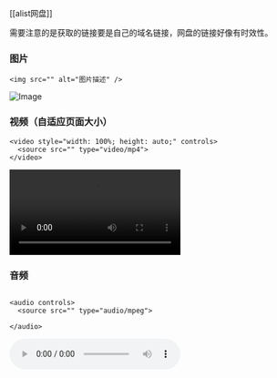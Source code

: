 [[alist网盘]]

需要注意的是获取的链接要是自己的域名链接，网盘的链接好像有时效性。
### 图片
```
<img src="" alt="图片描述" />
````

<img src="https://c.zhzhzh.fun/d/%E4%B8%80%E5%88%BB%E7%9B%B8%E5%86%8C/%E5%BE%AE%E4%BF%A1%E5%9B%BE%E7%89%87_20240321205534.jpg?sign=bqFzzyvGFJD4J_pp-daTt2-00RrIVmXASco26GaAw-Q=:0" alt="Image" style="max-width: 100%; height: auto;">

### 视频（自适应页面大小）

```
<video style="width: 100%; height: auto;" controls>
  <source src="" type="video/mp4">
</video>

````

<video controls style="max-width: 100%; height: auto;"><source src="https://c.zhzhzh.fun/d/%E4%B8%80%E5%88%BB%E7%9B%B8%E5%86%8C/c96efeae08e55e13da4f61fc4390811e.mp4?sign=ABoEAhkORljTXt9LtoWXNmLv6lypEGLcvFgLLlRZNw4=:0" type="video/mp4">您的浏览器不支持视频标签。</video>


### 音频

```

<audio controls>
  <source src="" type="audio/mpeg">

</audio>

````


<audio controls><source src="https://c.zhzhzh.fun/d/123%E4%BA%91%E7%9B%98/%E8%A7%86%E9%A2%91/%E5%B9%95%E5%90%8E%E7%94%9F%E6%B4%BB%20(%E6%99%AE%E9%80%9A%E4%BA%BA%E7%94%9F)-%E6%B5%B7%E6%B4%8Bbro%26%E9%87%8C%E6%98%82Leo.mp3?sign=WoAHNzmgecGtSkIdGnlJpzSauj2ZWsRzFDDtbK1kdpA=:0" type="audio/mpeg">您的浏览器不支持音频标签。</audio>
